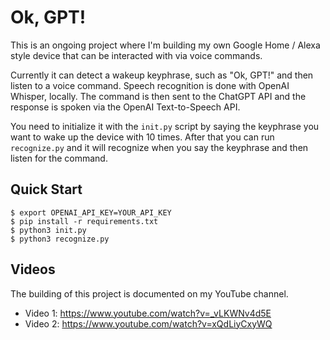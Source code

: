 # Ok, GPT!

This is an ongoing project where I'm building my own Google Home / Alexa style device that can be interacted with via voice commands.

Currently it can detect a wakeup keyphrase, such as "Ok, GPT!" and then listen to a voice command. Speech recognition is done with OpenAI Whisper, locally. The command is then sent to the ChatGPT API and the response is spoken via the OpenAI Text-to-Speech API.

You need to initialize it with the `init.py` script by saying the keyphrase you want to wake up the device with 10 times. After that you can run `recognize.py` and it will recognize when you say the keyphrase and then listen for the command.

## Quick Start

```shell
$ export OPENAI_API_KEY=YOUR_API_KEY
$ pip install -r requirements.txt
$ python3 init.py
$ python3 recognize.py
```

## Videos

The building of this project is documented on my YouTube channel.

- Video 1: https://www.youtube.com/watch?v=_vLKWNv4d5E
- Video 2: https://www.youtube.com/watch?v=xQdLiyCxyWQ
